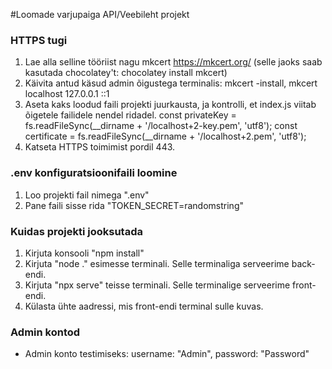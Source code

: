 #Loomade varjupaiga API/Veebileht projekt

### HTTPS tugi
1. Lae alla selline tööriist nagu mkcert https://mkcert.org/ (selle jaoks saab kasutada chocolatey't: chocolatey install mkcert)
2. Käivita antud käsud admin õigustega terminalis:
    mkcert -install,
    mkcert localhost 127.0.0.1 ::1
3. Aseta kaks loodud faili projekti juurkausta, ja kontrolli, et index.js viitab õigetele failidele nendel ridadel.
    const privateKey  = fs.readFileSync(__dirname + '/localhost+2-key.pem', 'utf8');
    const certificate = fs.readFileSync(__dirname + '/localhost+2.pem', 'utf8');
4. Katseta HTTPS toimimist pordil 443.

### .env konfiguratsioonifaili loomine
1. Loo projekti fail nimega ".env"
2. Pane faili sisse rida "TOKEN_SECRET=randomstring"

### Kuidas projekti jooksutada

1. Kirjuta konsooli "npm install"
2. Kirjuta "node ." esimesse terminali. Selle terminaliga serveerime back-endi.
3. Kirjuta "npx serve" teisse terminali. Selle terminalige serveerime front-endi.
4. Külasta ühte aadressi, mis front-endi terminal sulle kuvas.

### Admin kontod
- Admin konto testimiseks: username: "Admin", password: "Password"
